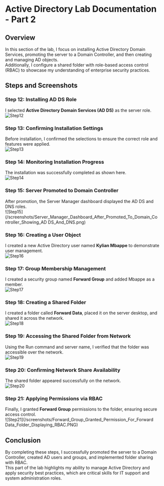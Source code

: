 # Active Directory Lab Documentation - Part 2

## Overview
In this section of the lab, I focus on installing Active Directory Domain Services, promoting the server to a Domain Controller, and then creating and managing AD objects.  
Additionally, I configure a shared folder with role-based access control (RBAC) to showcase my understanding of enterprise security practices.

## Steps and Screenshots

### Step 12: Installing AD DS Role
I selected **Active Directory Domain Services (AD DS)** as the server role.  
![Step12](/screenshots/For_Server_Roles_Active_Directory_Domain_Services_Is_Selected.PNG)

### Step 13: Confirming Installation Settings
Before installation, I confirmed the selections to ensure the correct role and features were applied.  
![Step13](/screenshots/Confirm_Installion_Selections_Page.PNG)

### Step 14: Monitoring Installation Progress
The installation was successfully completed as shown here.  
![Step14](/screenshots/Installation_Progress_Page_Showing_Installation_Succeeded_On_Rana-DC01.PNG)

### Step 15: Server Promoted to Domain Controller
After promotion, the Server Manager dashboard displayed the AD DS and DNS roles.  
![Step15](/screenshots/Server_Manager_Dashboard_After_Promoted_To_Domain_Controller_Showing_AD DS_And_DNS.png)

### Step 16: Creating a User Object
I created a new Active Directory user named **Kylian Mbappe** to demonstrate user management.  
![Step16](/screenshots/Creating_New_Object(User)_Named_Kylian_Mbappe.PNG)

### Step 17: Group Membership Management
I created a security group named **Forward Group** and added Mbappe as a member.  
![Step17](/screenshots/Forward_Group_Properties_Showing_Mbappe_Is_A_Member_Now.PNG)

### Step 18: Creating a Shared Folder
I created a folder called **Forward Data**, placed it on the server desktop, and shared it across the network.  
![Step18](/screenshots/Created_Forward-Data_Folder_On_Desktop_And_Then_Folder_Is_Shared_Using_Advanced_Sharing.PNG)

### Step 19: Accessing the Shared Folder from Network
Using the Run command and server name, I verified that the folder was accessible over the network.  
![Step19](/screenshots/Viewing_Shared_Folder_By_Using_Run_Command_And_Typing_Server_Name.PNG)

### Step 20: Confirming Network Share Availability
The shared folder appeared successfully on the network.  
![Step20](/screenshots/Network_Share_Showing_Folder_Is_Available_On_The_Network.PNG)

### Step 21: Applying Permissions via RBAC
Finally, I granted **Forward Group** permissions to the folder, ensuring secure access control.  
![Step21](/screenshots/Forward_Group_Granted_Permission_For_Forward Data_Folder_Displaying_RBAC.PNG)

## Conclusion
By completing these steps, I successfully promoted the server to a Domain Controller, created AD users and groups, and implemented folder sharing with RBAC.  
This part of the lab highlights my ability to manage Active Directory and apply security best practices, which are critical skills for IT support and system administration roles.
